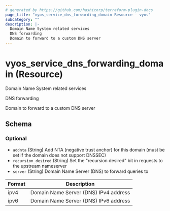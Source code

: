 ```yaml
---
# generated by https://github.com/hashicorp/terraform-plugin-docs
page_title: "vyos_service_dns_forwarding_domain Resource - vyos"
subcategory: ""
description: |-
  Domain Name System related services
  DNS forwarding
  Domain to forward to a custom DNS server
---
```


# vyos_service_dns_forwarding_domain (Resource)

Domain Name System related services

DNS forwarding

Domain to forward to a custom DNS server



<!-- schema generated by tfplugindocs -->
## Schema

### Optional

- `addnta` (String) Add NTA (negative trust anchor) for this domain (must be set if the domain does not support DNSSEC)
- `recursion_desired` (String) Set the "recursion desired" bit in requests to the upstream nameserver
- `server` (String) Domain Name Server (DNS) to forward queries to

|  Format  |  Description  |
|----------|---------------|
|  ipv4  |  Domain Name Server (DNS) IPv4 address  |
|  ipv6  |  Domain Name Server (DNS) IPv6 address  |
